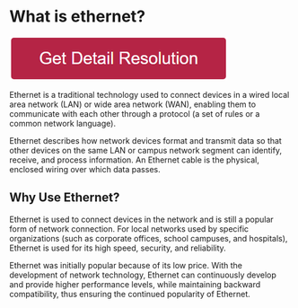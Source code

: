 # What is ethernet?


[![what is ethernet](redd.png)](https://github.com/resolutionsite/what.is.ethernet)

Ethernet is a traditional technology used to connect devices in a wired local area network (LAN) or wide area network (WAN), enabling them to communicate with each other through a protocol (a set of rules or a common network language).

Ethernet describes how network devices format and transmit data so that other devices on the same LAN or campus network segment can identify, receive, and process information. An Ethernet cable is the physical, enclosed wiring over which data passes.

## Why Use Ethernet?

Ethernet is used to connect devices in the network and is still a popular form of network connection. For local networks used by specific organizations (such as corporate offices, school campuses, and hospitals), Ethernet is used for its high speed, security, and reliability.

Ethernet was initially popular because of its low price. With the development of network technology, Ethernet can continuously develop and provide higher performance levels, while maintaining backward compatibility, thus ensuring the continued popularity of Ethernet.
